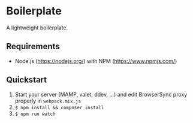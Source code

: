 # Boilerplate
A lightweight boilerplate.

## Requirements
- Node.js (https://nodejs.org/) with NPM (https://www.npmjs.com/)

## Quickstart
1.  Start your server (MAMP, valet, ddev, ...) and edit BrowserSync proxy properly in `webpack.mix.js`
2. `$ npm install && composer install`
3. `$ npm run watch`
